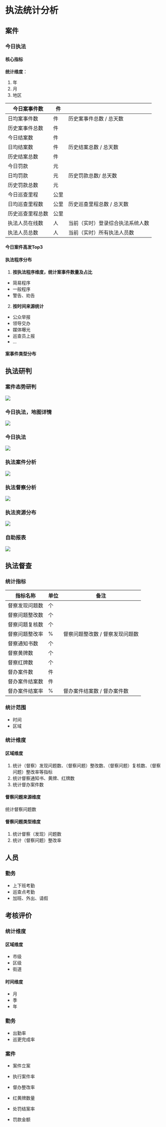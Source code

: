 # 执法统计分析



## 案件

### 今日执法

#### 核心指标



**统计维度**：

1. 年
2. 月
3. 地区

| 今日案事件数     | 件   |                                  |
|------------------|------|----------------------------------|
| 日均案事件数     | 件   | 历史案事件总数 / 总天数          |
| 历史案事件总数   | 件   |                                  |
| 今日结案数       | 件   |                                  |
| 日均结案数       | 件   | 历史结案总数 / 总天数            |
| 历史结案总数     | 件   |                                  |
| 今日罚款         | 元   |                                  |
| 日均罚款         | 元   | 历史罚款总数/ 总天数             |
| 历史罚款总数     | 元   |                                  |
| 今日巡查里程     | 公里 |                                  |
| 日均巡查里程数   | 公里 | 历史巡查里程总数 / 总天数        |
| 历史巡查里程总数 | 公里 |                                  |
| 执法人员在线数   | 人   | 当前（实时）登录综合执法系统人数 |
| 执法人员总数     | 人   | 当前（实时）所有执法人员数       |

#### 今日案件高发Top3



#### 执法程序分布

1. **按执法程序维度，统计案事件数量及占比**

- 简易程序
- 一般程序
- 警告、劝告

2. **按时间来源统计**

- 公众举报
- 领导交办
- 媒体曝光
- 巡查员上报
- ...

#### 案事件类型分布



## 执法研判

### 案件态势研判

![](https://cgzf-1257892252.cos.ap-chengdu.myqcloud.com/2019/11/06/14/b19bc825d6ea4b4fb9a884d96701ba4a.png)

### 今日执法，地图详情

![](https://cgzf-1257892252.cos.ap-chengdu.myqcloud.com/2019/11/06/15/bc6f0e3cfd6c4df392bd61f6830d2398.png)

### 今日执法

![](https://cgzf-1257892252.cos.ap-chengdu.myqcloud.com/2019/11/06/15/93968a5dc3b84c81a1cb399702daa408.png)

### 执法案件分析
![](https://cgzf-1257892252.cos.ap-chengdu.myqcloud.com/2019/11/06/15/981f5de6e3ba4ad5b06f85c3a1c2b16b.png)

### 执法督察分析
![](https://cgzf-1257892252.cos.ap-chengdu.myqcloud.com/2019/11/06/15/7224adcfc3494d39b401c0d0941dfdcd.png)

### 执法资源分布
![](https://cgzf-1257892252.cos.ap-chengdu.myqcloud.com/2019/11/06/15/1d169d198c3f4240b6c825d3c0eb05c8.png)

### 自助报表
![](https://cgzf-1257892252.cos.ap-chengdu.myqcloud.com/2019/11/06/15/11360f7ce0ba482b8ea042dd9e7efda1.png)
## 执法督查

### 统计指标

| **指标名称**   | **单位** | **备注**                        |
|----------------|----------|---------------------------------|
| 督察发现问题数 | 个       |                                 |
| 督察问题整改数 | 个       |                                 |
| 督察问题复核数 | 个       |                                 |
| 督察问题整改率 | %        | 督察问题整改数 / 督察发现问题数 |
| 督察通知书数   | 个       |                                 |
| 督察黄牌数     | 个       |                                 |
| 督察红牌数     | 个       |                                 |
| 督办案件数     | 件       |                                 |
| 督办案件结案数 | 件       |                                 |
| 督办案件结案率 | %        | 督办案件结案数 / 督办案件数     |

### 统计范围

- 时间
- 区域

### 统计维度

#### 区域维度

1. 统计（督察）发现问题数、（督察问题）整改数、（督察问题）复核数、（督察问题）整改率等指标
2. 统计督察通知书、黄牌、红牌数
3. 统计督办案件数

#### 督察问题来源维度

统计督察问题数

#### 督察问题类型维度

1. 统计督察（发现）问题数
2. 统计（督察问题）整改率 

## 人员

### 勤务

- 上下班考勤
- 巡查点考勤
- 加班、外出、请假

## 考核评价

### 统计维度

#### 区域维度

- 市级
- 区级
- 街道

#### 时间维度

- 月
- 季
- 年

### 勤务

- 出勤率
- 巡更完成率

### 案件

- 案件立案

- 执行案件率

- 督办整改率

- 红黄牌数量

- 处罚结案率

- 罚款金额